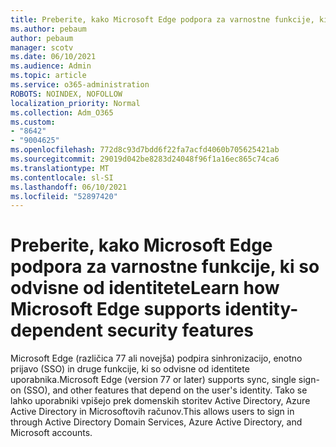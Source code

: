 ```yaml
---
title: Preberite, kako Microsoft Edge podpora za varnostne funkcije, ki so odvisne od identitete
ms.author: pebaum
author: pebaum
manager: scotv
ms.date: 06/10/2021
ms.audience: Admin
ms.topic: article
ms.service: o365-administration
ROBOTS: NOINDEX, NOFOLLOW
localization_priority: Normal
ms.collection: Adm_O365
ms.custom:
- "8642"
- "9004625"
ms.openlocfilehash: 772d8c93d7bdd6f22fa7acfd4060b705625421ab
ms.sourcegitcommit: 29019d042be8283d24048f96f1a16ec865c74ca6
ms.translationtype: MT
ms.contentlocale: sl-SI
ms.lasthandoff: 06/10/2021
ms.locfileid: "52897420"
---
```

# <a name="learn-how-microsoft-edge-supports-identity-dependent-security-features"></a><span data-ttu-id="ff7fa-102">Preberite, kako Microsoft Edge podpora za varnostne funkcije, ki so odvisne od identitete</span><span class="sxs-lookup"><span data-stu-id="ff7fa-102">Learn how Microsoft Edge supports identity-dependent security features</span></span>

<span data-ttu-id="ff7fa-103">Microsoft Edge (različica 77 ali novejša) podpira sinhronizacijo, enotno prijavo (SSO) in druge funkcije, ki so odvisne od identitete uporabnika.</span><span class="sxs-lookup"><span data-stu-id="ff7fa-103">Microsoft Edge (version 77 or later) supports sync, single sign-on (SSO), and other features that depend on the user's identity.</span></span> <span data-ttu-id="ff7fa-104">Tako se lahko uporabniki vpišejo prek domenskih storitev Active Directory, Azure Active Directory in Microsoftovih računov.</span><span class="sxs-lookup"><span data-stu-id="ff7fa-104">This allows users to sign in through Active Directory Domain Services, Azure Active Directory, and Microsoft accounts.</span></span>
